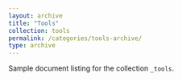 ```yaml
---
layout: archive
title: "Tools"
collection: tools
permalink: /categories/tools-archive/
type: archive
---
```


Sample document listing for the collection `_tools`.